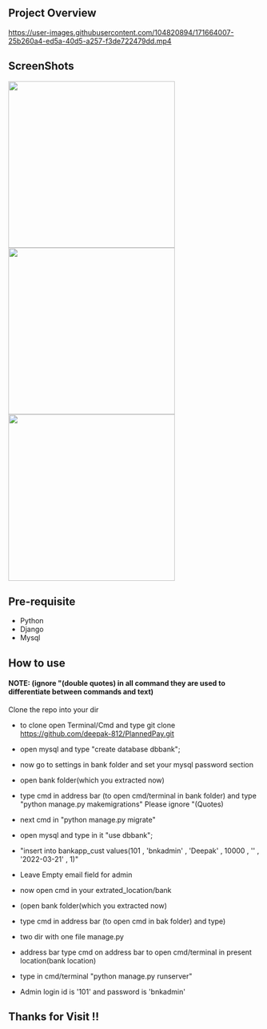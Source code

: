 ## Project Overview

https://user-images.githubusercontent.com/104820894/171664007-25b260a4-ed5a-40d5-a257-f3de722479dd.mp4

## ScreenShots
<p float="left">
<img src="https://user-images.githubusercontent.com/104820894/188601639-a658105e-f380-45cd-a5a9-e30ac240e893.jpg" width="333">
<img src="https://user-images.githubusercontent.com/104820894/188606683-3f2bd860-5f38-460b-ba94-bfb859bcc496.jpg" width="333">
<img src="https://user-images.githubusercontent.com/104820894/188604147-22a7ef42-069d-4a84-b1f8-812f4d0b63f2.jpg" width="333">
</p>


## Pre-requisite

- Python
- Django
- Mysql

## How to use

<h4>NOTE: (ignore "(double quotes) in all command they are used to differentiate between commands and text)</h4>

Clone the repo into your dir

- to clone open Terminal/Cmd and type git clone https://github.com/deepak-812/PlannedPay.git

- open mysql and type "create database dbbank";

- now go to settings in bank folder and set your mysql password section

- open bank folder(which you extracted now)

- type cmd in address bar (to open cmd/terminal in bank folder) and type "python manage.py makemigrations" Please ignore "(Quotes)

- next cmd in "python manage.py migrate"

- open mysql and type in it "use dbbank";

- "insert into bankapp_cust values(101 , 'bnkadmin' , 'Deepak' , 10000 , '' , '2022-03-21' , 1)"

- Leave Empty email field for admin

- now open cmd in your extrated_location/bank

- (open bank folder(which you extracted now)

- type cmd in address bar (to open cmd in bak folder) and type)

- two dir with one file manage.py

- address bar type cmd on address bar to open cmd/terminal in present location(bank location)

- type in cmd/terminal "python manage.py runserver"

- Admin login id is '101' and password is 'bnkadmin'

## Thanks for Visit !!
